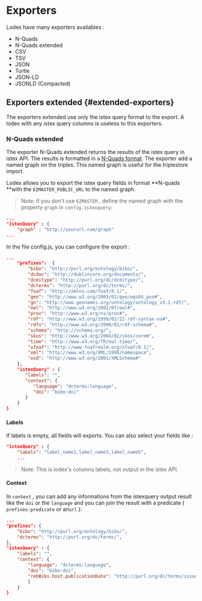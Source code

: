 # Exporters

Lodex have many exporters availables :

* N-Quads
* N-Quads extended
* CSV
* TSV
* JSON
* Turtle
* JSON-LD
* JSONLD \(Compacted\)

## Exporters extended {#extended-exporters}

The exporters extended use only the istex query format to the export. A lodex with any istex query columns is useless to this exporters.

### N-Quads extended

The exporter N-Quads extended returns the results of the istex query in istex API. The results is formatted in a [N-Quads format](https://www.w3.org/TR/n-quads/). The exporter add a named graph on the triples. This named graph is useful for the triplestore import.

Lodex allows you to export the istex query fields in format **N-quads **with the `EZMASTER_PUBLIC_URL` to the named graph.

> Note: if you don't use `EZMASTER` , define the named graph with the property `graph` in `config.istexquery`:

```json
...
"istexQuery" : {
    "graph" : "http://yoururl.com/graph"
...
```

In the file config.js, you can configure the export :

```json
...
    "prefixes":  {
        "bibo": "http://purl.org/ontology/bibo/",
        "dcdoc": "http://dublincore.org/documents/",
        "dcmitype": "http://purl.org/dc/dcmitype/",
        "dcterms": "http://purl.org/dc/terms/",
        "foaf": "http://xmlns.com/foaf/0.1/",
        "geo": "http://www.w3.org/2003/01/geo/wgs84_pos#",
        "gn": "http://www.geonames.org/ontology/ontology_v3.1.rdf/",
        "owl": "http://www.w3.org/2002/07/owl#",
        "prov": "http://www.w3.org/ns/prov#",
        "rdf": "http://www.w3.org/1999/02/22-rdf-syntax-ns#",
        "rdfs": "http://www.w3.org/2000/01/rdf-schema#",
        "schema": "http://schema.org/",
        "skos": "http://www.w3.org/2004/02/skos/core#",
        "time": "http://www.w3.org/TR/owl-time/",
        "xfoaf": "http://www.foafrealm.org/xfoaf/0.1/",
        "xml": "http://www.w3.org/XML/1998/namespace",
        "xsd": "http://www.w3.org/2001/XMLSchema#"
    },
    "istexQuery" : {
       "labels": "",
       "context": {
          "language": "dcterms:language",
          "doi": "bibo:doi"
       }
    }
}
```

#### Labels

If labels is empty, all fields will exports. You can also select your fields like :

```json
"istexQuery" : {
    "labels": "label_name1,label_name3,label_name5",
    ...
```

> Note: This is lodex's columns labels, not output in the istex API.

#### Context

In `context` , you can add any informations from the istexquery output result like the `doi` or the `language` and you can join the result with a predicate \( `prefixes:predicate` or an`url` \):

```json
...
"prefixes": {
    "bibo": "http://purl.org/ontology/bibo/",
    "dcterms": "http://purl.org/dc/terms/",
},
"istexQuery" : {
    "labels": "",
    "context": {
        "language": "dcterms:language",
        "doi": "bibo:doi",
        "rebBibs.host.publicationDate": "http://purl.org/dc/terms/issued"
        }
    }
}
```



